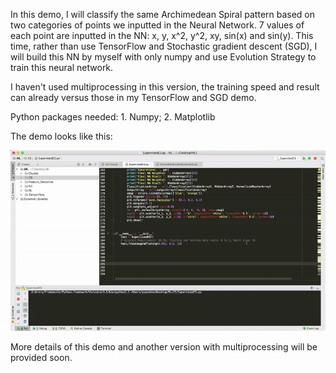 In this demo, I will classify the same Archimedean Spiral pattern based on two categories of points we inputted
in the Neural Network. 7 values of each point are inputted in the NN: x, y, x^2, y^2, xy, sin(x) and sin(y).
This time, rather than use TensorFlow and Stochastic gradient descent (SGD), I will build this NN by myself with only numpy and use Evolution Strategy to train this neural network.

I haven't used multiprocessing in this version, the training speed and result can already versus those in my TensorFlow
and SGD demo.

Python packages needed: 1. Numpy; 2. Matplotlib

The demo looks like this:

<a><img src="Gifs&Images/SupervisedESNew.gif"></a>

More details of this demo and another version with multiprocessing will be provided soon.
